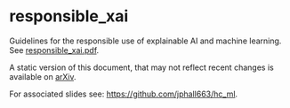 # responsible_xai
Guidelines for the responsible use of explainable AI and machine learning. See [responsible_xai.pdf](responsible_xai.pdf).

A static version of this document, that may not reflect recent changes is available on [arXiv](https://arxiv.org/abs/1906.03533).

For associated slides see: https://github.com/jphall663/hc_ml.
